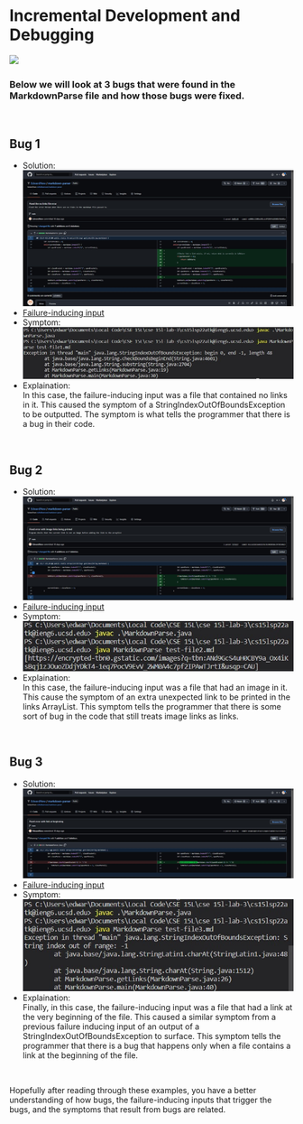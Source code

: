 # Incremental Development and Debugging

![](https://media.geeksforgeeks.org/wp-content/uploads/20190902105053/Debugging-Tips-To-Get-Better-At-It.png)

### Below we will look at 3 bugs that were found in the MarkdownParse file and how those bugs were fixed.

</br>

## Bug 1
* Solution:
![](..\images\labReport2\bug1.jpg)
* [Failure-inducing input](test-file1.md)
* Symptom:
![](..\images\labReport2\bug1symptom.jpg)
* Explaination: </br>
In this case, the failure-inducing input was a file that contained no links in it. This caused the symptom of a StringIndexOutOfBoundsException to be outputted. The symptom is what tells the programmer that there is a bug in their code.

</br>

## Bug 2
* Solution:
![](..\images\labReport2\bug2.jpg)
* [Failure-inducing input](test-file2.md)
* Symptom:
![](..\images\labReport2\bug2symptom.jpg)
* Explaination: </br>
In this case, the failure-inducing input was a file that had an image in it. This cause the symptom of an extra unexpected link to be printed in the links ArrayList. This symptom tells the programmer that there is some sort of bug in the code that still treats image links as links.

</br>

## Bug 3
* Solution:
![](..\images\labReport2\bug3.jpg)
* [Failure-inducing input](test-file3.md)
* Symptom:
![](..\images\labReport2\bug3symptom.jpg)
* Explaination: </br>
Finally, in this case, the failure-inducing input was a file that had a link at the very beginning of the file. This caused a similar symptom from a previous failure inducing input of an output of a StringIndexOutOfBoundsException to surface. This symptom tells the programmer that there is a bug that happens only when a file contains a link at the beginning of the file.

</br>

Hopefully after reading through these examples, you have a better understanding of how bugs, the failure-inducing inputs that trigger the bugs, and the symptoms that result from bugs are related.